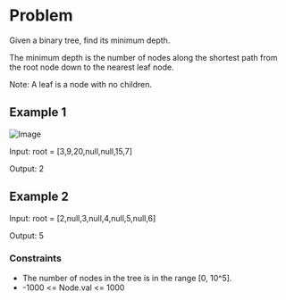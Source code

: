 # Problem

Given a binary tree, find its minimum depth.

The minimum depth is the number of nodes along the shortest path from the root node down to the nearest leaf node.

Note: A leaf is a node with no children.

## Example 1

![Image](https://assets.leetcode.com/uploads/2020/10/12/ex_depth.jpg)

Input: root = [3,9,20,null,null,15,7]

Output: 2

## Example 2

Input: root = [2,null,3,null,4,null,5,null,6]

Output: 5

### Constraints

- The number of nodes in the tree is in the range [0, 10^5].
- -1000 <= Node.val <= 1000
